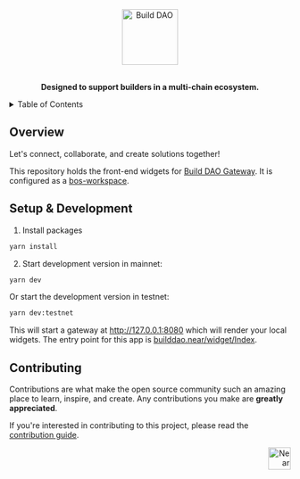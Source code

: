 <!-- markdownlint-disable MD014 -->
<!-- markdownlint-disable MD033 -->
<!-- markdownlint-disable MD041 -->
<!-- markdownlint-disable MD029 -->

<div align="center">

<img src="https://builders.mypinata.cloud/ipfs/QmQBLcPwLaQfEdjVqpEFQ5K5VciEXPTBR9s6UbbcP3rzBW" alt="Build DAO" height="100" />
<br />
<br />
  <p>
    <strong>Designed to support builders in a multi-chain ecosystem.</strong>
  </p>

</div>

<details>
  <summary>Table of Contents</summary>

- [Overview](#overview)
- [Setup & Development](#setup--development)
- [Contributing](#contributing)

</details>

## Overview

Let's connect, collaborate, and create solutions together!

This repository holds the front-end widgets for [Build DAO Gateway](https://nearbuilders.org/). It is configured as a [bos-workspace](https://github.com/nearbuilders/bos-workspace).

## Setup & Development

1. Install packages

```cmd
yarn install
```

2. Start development version in mainnet:

```cmd
yarn dev
```

Or start the development version in testnet:

```cmd
yarn dev:testnet
```

This will start a gateway at <http://127.0.0.1:8080> which will render your local widgets. The entry point for this app is [builddao.near/widget/Index](http://127.0.0.1:8080/builddao.near/widget/Index).

## Contributing

Contributions are what make the open source community such an amazing place to learn, inspire, and create. Any contributions you make are **greatly appreciated**.

If you're interested in contributing to this project, please read the [contribution guide](./CONTRIBUTING).

<div align="right">
  <a href="https://nearbuilders.org" target="_blank">
    <img
      src="https://builders.mypinata.cloud/ipfs/QmWt1Nm47rypXFEamgeuadkvZendaUvAkcgJ3vtYf1rBFj"
      alt="Near Builders"
      height="40"
    />
  </a>
</div>
